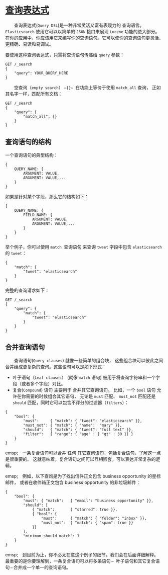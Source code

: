 # [查询表达式](02_query_dsl.md)    
&emsp;&emsp;查询表达式(`Query DSL`)是一种非常灵活又富有表现力的 查询语言。 
`Elasticsearch` 使用它可以以简单的 `JSON` 接口来展现 `Lucene` 功能的绝大部分。
在你的应用中，你应该用它来编写你的查询语句。它可以使你的查询语句更灵活、更精确、易读和易调试。

要使用这种查询表达式，只需将查询语句传递给 `query` 参数：
```
GET /_search
{
    "query": YOUR_QUERY_HERE
}
```
&emsp;&emsp;空查询（`empty search`） `—{}— `在功能上等价于使用 `match_all` 查询， 正如其名字一样，匹配所有文档：
```
GET /_search
{
    "query": {
        "match_all": {}
    }
}
```
## 查询语句的结构  
一个查询语句的典型结构：
```
{
    QUERY_NAME: {
        ARGUMENT: VALUE,
        ARGUMENT: VALUE,...
    }
}
```
如果是针对某个字段，那么它的结构如下：
```
{
    QUERY_NAME: {
        FIELD_NAME: {
            ARGUMENT: VALUE,
            ARGUMENT: VALUE,...
        }
    }
}
```
举个例子，你可以使用 `match `查询语句 来查询 `tweet` 字段中包含 `elasticsearch` 的 `tweet`：
```
{
    "match": {
        "tweet": "elasticsearch"
    }
}
```
完整的查询请求如下：
```
GET /_search
{
    "query": {
        "match": {
            "tweet": "elasticsearch"
        }
    }
}
```
## 合并查询语句  
&emsp;&emsp;查询语句(`Query clauses`) 就像一些简单的组合块，
这些组合块可以彼此之间合并组成更复杂的查询。这些语句可以是如下形式：

 - 叶子语句（`Leaf clauses`） (就像 `match` 语句) 被用于将查询字符串和一个字段（或者多个字段）对比。
 - 复合(`Compound`) 语句 主要用于 合并其它查询语句。 比如，一个 `bool` 语句 允许在你需要的时候组合其它语句，
 无论是 `must` 匹配、 `must_not` 匹配还是 `should` 匹配，同时它可以包含不评分的过滤器（`filters`）：  
 
```
{
    "bool": {
        "must":     { "match": { "tweet": "elasticsearch" }},
        "must_not": { "match": { "name":  "mary" }},
        "should":   { "match": { "tweet": "full text" }},
        "filter":   { "range": { "age" : { "gt" : 30 }} }
    }
}
```
emsp;&emsp;一条复合语句可以合并 任何 其它查询语句，包括复合语句，了解这一点是很重要的。
这就意味着，复合语句之间可以互相嵌套，可以表达非常复杂的逻辑。

emsp;&emsp;例如，以下查询是为了找出信件正文包含 business opportunity 的星标邮件，
或者在收件箱正文包含 business opportunity 的非垃圾邮件：
```
{
    "bool": {
        "must": { "match":   { "email": "business opportunity" }},
        "should": [
            { "match":       { "starred": true }},
            { "bool": {
                "must":      { "match": { "folder": "inbox" }},
                "must_not":  { "match": { "spam": true }}
            }}
        ],
        "minimum_should_match": 1
    }
}
```
emsp;&emsp;到目前为止，你不必太在意这个例子的细节，我们会在后面详细解释。
最重要的是你要理解到，一条复合语句可以将多条语句 `— `叶子语句和其它复合语句 `—` 合并成一个单一的查询语句。